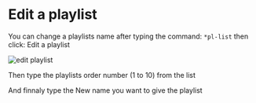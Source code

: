 # Edit a playlist

You can change a playlists name after typing the command: `*pl-list` then click: Edit a playlist

![edit playlist](https://user-images.githubusercontent.com/103929235/163809297-2d92a739-595c-48ed-9a1d-678c7d43b672.png)

Then type the playlists order number (1 to 10) from the list

And finnaly type the New name you want to give the playlist
